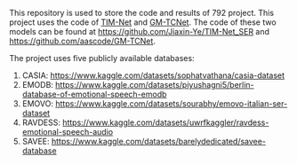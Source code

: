 This repository is used to store the code and results of 792 project. This project uses the code of [TIM-Net](https://arxiv.org/abs/2211.08233) and [GM-TCNet](https://arxiv.org/abs/2210.15834). The code of these two models can be found at https://github.com/Jiaxin-Ye/TIM-Net_SER and https://github.com/aascode/GM-TCNet.

The project uses five publicly available databases:
1. CASIA: https://www.kaggle.com/datasets/sophatvathana/casia-dataset
2. EMODB: https://www.kaggle.com/datasets/piyushagni5/berlin-database-of-emotional-speech-emodb
3. EMOVO: https://www.kaggle.com/datasets/sourabhy/emovo-italian-ser-dataset
4. RAVDESS: https://www.kaggle.com/datasets/uwrfkaggler/ravdess-emotional-speech-audio
5. SAVEE: https://www.kaggle.com/datasets/barelydedicated/savee-database
